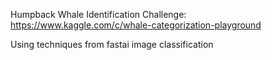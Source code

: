 Humpback Whale Identification Challenge: https://www.kaggle.com/c/whale-categorization-playground

Using techniques from fastai image classification
